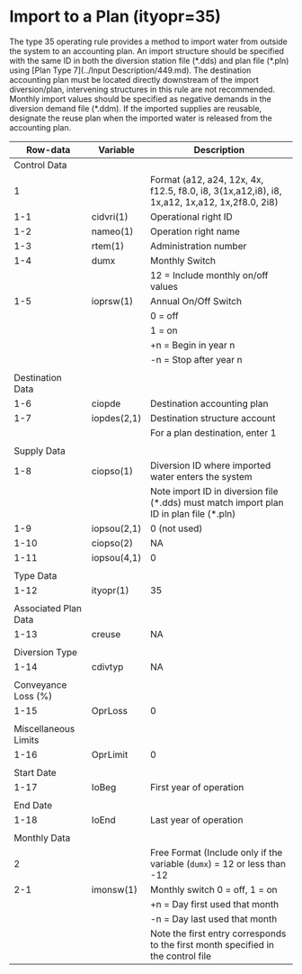 # Import to a Plan (ityopr=35) #

The type 35 operating rule provides a method to import water from outside the system to an accounting plan. An import 
structure should be specified with the same ID in both the diversion station file (\*.dds) and plan file (\*.pln) using 
[Plan Type 7](../Input Description/449.md). The destination accounting plan must be located directly downstream of the import diversion/plan, intervening 
structures in this rule are not recommended. Monthly import values should be specified as negative demands in the diversion 
demand file (\*.ddm). If the imported supplies are reusable,  designate the reuse plan when the imported water is released 
from the accounting plan. 

| Row-data							| Variable						| Description 								|				
| ------------------				| --------------------			| --------									|
| Control Data						| 								| 											|
| 1 								| 								| Format (a12, a24, 12x, 4x, f12.5, f8.0, i8, 3(1x,a12,i8), i8, 1x,a12, 1x,a12, 1x,2f8.0, 2i8) |
| 1-1								| cidvri(1)						| Operational right ID
| 1-2								| nameo(1)						| Operation right name
| 1-3								| rtem(1)						| Administration number 
| 1-4								| dumx							| Monthly Switch
| 									| 								| 12 = Include monthly on/off values 
| 1-5								| ioprsw(1)						| Annual On/Off Switch	
| 									| 								| 0 = off 
| 									| 								| 1 = on
| 									| 								| +n = Begin in year n
| 									| 								| -n = Stop after year n		
| | | |
| Destination Data | | |
| 1-6								| ciopde						| Destination accounting plan
| 1-7								| iopdes(2,1)					| Destination structure account
| 									| 								| For a plan destination, enter 1
| | | |
| Supply Data | | |
| 1-8								| ciopso(1)						| Diversion ID where imported water enters the system
| 									| 								| Note import ID in diversion file (\*.dds) must match import plan ID in plan file (\*.pln)
| 1-9								| iopsou(2,1)					| 0 (not used) 
| 1-10								| ciopso(2)						| NA
| 1-11								| iopsou(4,1)					| 0
| | | |
| Type Data | | |
| 1-12								| ityopr(1)						| 35
| | | |
| Associated Plan Data | | |
| 1-13								| creuse						| NA
| | | |
| Diversion Type | | |
| 1-14								| cdivtyp						| NA
| | | |
| Conveyance Loss (%) | | |
| 1-15								| OprLoss						| 0
| | | |
| Miscellaneous Limits | | |
| 1-16								| OprLimit						| 0
| | | |
| Start Date | | |
| 1-17								| IoBeg							| First year of operation
| | | |
| End Date | | |
| 1-18								| IoEnd							| Last year of operation
| | | |
| Monthly Data | | |
| 2									| 								| Free Format (Include only if the variable (`dumx`) = 12 or less than -12
| 2-1								| imonsw(1)						| Monthly switch 0 = off, 1 = on
| 									| 								| +n = Day first used that month
| 									| 								| -n = Day last used that month
| 									| 								| Note the first entry corresponds to the first month specified in the control file
